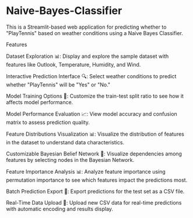 # Naive-Bayes-Classifier
This is a Streamlit-based web application for predicting whether to "PlayTennis" based on weather conditions using a Naive Bayes Classifier. 

Features

Dataset Exploration 📊: Display and explore the sample dataset with features like Outlook, Temperature, Humidity, and Wind.

Interactive Prediction Interface 🔍: Select weather conditions to predict whether "PlayTennis" will be "Yes" or "No."

Model Training Options 🧠: Customize the train-test split ratio to see how it affects model performance.

Model Performance Evaluation 📈: View model accuracy and confusion matrix to assess prediction quality.

Feature Distributions Visualization 📊: Visualize the distribution of features in the dataset to understand data characteristics.

Customizable Bayesian Belief Network 🔗: Visualize dependencies among features by selecting nodes in the Bayesian Network.

Feature Importance Analysis 📊: Analyze feature importance using permutation importance to see which features impact the predictions most.

Batch Prediction Export 💾: Export predictions for the test set as a CSV file.

Real-Time Data Upload 🚀: Upload new CSV data for real-time predictions with automatic encoding and results display.
